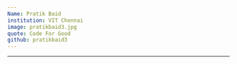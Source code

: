 ```yaml
---
Name: Pratik Baid
institution: VIT Chennai
image: pratikbaid3.jpg 
quote: Code For Good
github: pratikbaid3
---
```

---
